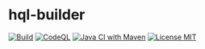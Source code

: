 # hql-builder

[![Build](https://github.com/jurgendl/hql-builder/actions/workflows/build.yml/badge.svg?branch=master)](https://github.com/jurgendl/hql-builder/actions/workflows/build.yml) [![CodeQL](https://github.com/jurgendl/hql-builder/actions/workflows/codeql.yml/badge.svg)](https://github.com/jurgendl/hql-builder/actions/workflows/codeql.yml) [![Java CI with Maven](https://github.com/jurgendl/hql-builder/actions/workflows/maven.yml/badge.svg)](https://github.com/jurgendl/hql-builder/actions/workflows/maven.yml) [![License MIT](https://img.shields.io/badge/license-MIT-blue.svg)](https://raw.githubusercontent.com/iluwatar/java-design-patterns/master/LICENSE.md)
